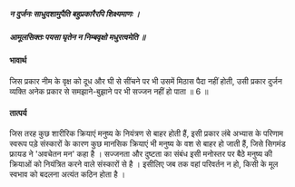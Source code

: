 ##### न दुर्जनः साधुदशामुपैति बहुप्रकारैरपि शिक्ष्यमाणः ।
##### आमूलसिक्तः पयसा घृतेन न निम्बवृक्षो मधुरत्वमेति ॥

#### भावार्थ

जिस प्रकार नीम के वृक्ष को दूध और घी से सींचने पर भी उसमें मिठास पैदा नहीं होती, उसी प्रकार दुर्जन व्यक्ति अनेक प्रकार से समझाने-बुझाने पर भी सज्जन नहीं हो पाता ॥ 6 ॥

#### तात्पर्य

जिस तरह कुछ शारीरिक क्रियाएं मनुष्य के नियंत्रण से बाहर होती हैं, इसी प्रकार लंबे अभ्यास के परिणाम स्वरूप पड़े संस्कारों के कारण कुछ मानसिक क्रियाएं भी मनुष्य के वश से बाहर हो जाती हैं, जिसे सिगमंड फ्रायड ने 'अवचेतन मन' कहा है । सज्जनता और दुष्टता का संबंध इसी मनोस्तर पर बैठे मनुष्य की क्रियाओं को नियंत्रित करने वाले संस्कारों से है । इसीलिए जब तक वहां परिवर्तन न हो, किसी के मूल स्वभाव को बदलना अत्यंत कठिन होता है ।